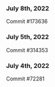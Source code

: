 ### July 8th, 2022

Commit #173636

### July 5th, 2022

Commit #314353


### July 4th, 2022

Commit #72281
